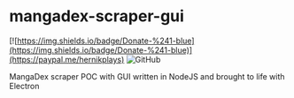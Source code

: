 # mangadex-scraper-gui
[![https://img.shields.io/badge/Donate-%241-blue](https://img.shields.io/badge/Donate-%241-blue)](https://paypal.me/hernikplays) ![GitHub](https://img.shields.io/github/license/hernikplays/mangadex-scraper-gui)

 MangaDex scraper POC with GUI written in NodeJS and brought to life with Electron
